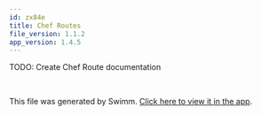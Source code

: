 ```yaml
---
id: zx84e
title: Chef Routes
file_version: 1.1.2
app_version: 1.4.5
---
```


TODO: Create Chef Route documentation

<br/>

This file was generated by Swimm. [Click here to view it in the app](/repos/Z2l0aHViJTNBJTNBZm9vZHZhdWx0LWFwaSUzQSUzQWZvb2R2YXVsdC1pbw==/docs/zx84e).
